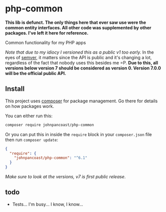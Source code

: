 # php-common

**This lib is defunct. The only things here that ever saw use were the common
entity interfaces. All other code was supplemented by other packages. I've left
it here for reference.**

Common functionality for my PHP apps

*Note that due to my idiocy I versioned this as a public v1 too early.* In the
eyes of [semver](http://semver.org/), it matters since the API is public and
it's changing a lot, regardless of the fact that nobody uses this besides me =P.
**Due to this, all versions below version 7 should be considered as version 0.
Version 7.0.0 will be the official public API.**

## Install

This project uses [composer](https://getcomposer.org/) for package management. Go there for details on how packages work.

You can either run this:

```bash
composer require johnpancoast/php-common
```

Or you can put this in inside the `require` block in your `composer.json` file then run `composer update`:

```json
{
  "require": {
    "johnpancoast/php-common": "^6.1"
  }
}
```

*Make sure to look at the versions, v7 is first public release*.

## todo
* Tests... I'm busy... I know, I know...
